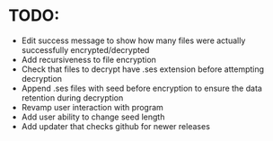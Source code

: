 # TODO:
- Edit success message to show how many files were actually successfully encrypted/decrypted
- Add recursiveness to file encryption
- Check that files to decrypt have .ses extension before attempting decryption
- Append .ses files with seed before encryption to ensure the data retention during decryption
- Revamp user interaction with program
- Add user ability to change seed length
- Add updater that checks github for newer releases